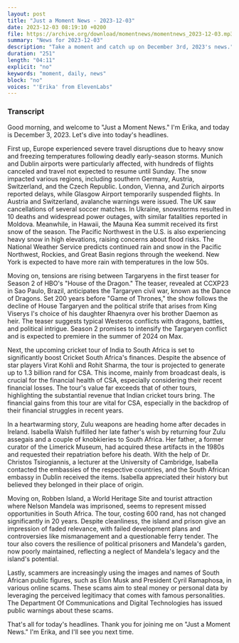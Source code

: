 ```yaml
---
layout: post
title: "Just a Moment News - 2023-12-03"
date: 2023-12-03 08:19:10 +0200
file: https://archive.org/download/momentnews/momentnews_2023-12-03.mp3
summary: "News for 2023-12-03"
description: "Take a moment and catch up on December 3rd, 2023's news."
duration: "251"
length: "04:11"
explicit: "no"
keywords: "moment, daily, news"
block: "no"
voices: "'Erika' from ElevenLabs"
---
```


### Transcript

Good morning, and welcome to "Just a Moment News." I'm Erika, and today is December 3, 2023. Let's dive into today's headlines.

First up, Europe experienced severe travel disruptions due to heavy snow and freezing temperatures following deadly early-season storms. Munich and Dublin airports were particularly affected, with hundreds of flights canceled and travel not expected to resume until Sunday. The snow impacted various regions, including southern Germany, Austria, Switzerland, and the Czech Republic. London, Vienna, and Zurich airports reported delays, while Glasgow Airport temporarily suspended flights. In Austria and Switzerland, avalanche warnings were issued. The UK saw cancellations of several soccer matches. In Ukraine, snowstorms resulted in 10 deaths and widespread power outages, with similar fatalities reported in Moldova. Meanwhile, in Hawaii, the Mauna Kea summit received its first snow of the season. The Pacific Northwest in the U.S. is also experiencing heavy snow in high elevations, raising concerns about flood risks. The National Weather Service predicts continued rain and snow in the Pacific Northwest, Rockies, and Great Basin regions through the weekend. New York is expected to have more rain with temperatures in the low 50s.

Moving on, tensions are rising between Targaryens in the first teaser for Season 2 of HBO's "House of the Dragon." The teaser, revealed at CCXP23 in Sao Paulo, Brazil, anticipates the Targaryen civil war, known as the Dance of Dragons. Set 200 years before "Game of Thrones," the show follows the decline of House Targaryen and the political strife that arises from King Viserys I's choice of his daughter Rhaenyra over his brother Daemon as heir. The teaser suggests typical Westeros conflicts with dragons, battles, and political intrigue. Season 2 promises to intensify the Targaryen conflict and is expected to premiere in the summer of 2024 on Max.

Next, the upcoming cricket tour of India to South Africa is set to significantly boost Cricket South Africa's finances. Despite the absence of star players Virat Kohli and Rohit Sharma, the tour is projected to generate up to 1.3 billion rand for CSA. This income, mainly from broadcast deals, is crucial for the financial health of CSA, especially considering their recent financial losses. The tour's value far exceeds that of other tours, highlighting the substantial revenue that Indian cricket tours bring. The financial gains from this tour are vital for CSA, especially in the backdrop of their financial struggles in recent years.

In a heartwarming story, Zulu weapons are heading home after decades in Ireland. Isabella Walsh fulfilled her late father's wish by returning four Zulu assegais and a couple of knobkieries to South Africa. Her father, a former curator of the Limerick Museum, had acquired these artifacts in the 1980s and requested their repatriation before his death. With the help of Dr. Christos Tsirogiannis, a lecturer at the University of Cambridge, Isabella contacted the embassies of the respective countries, and the South African embassy in Dublin received the items. Isabella appreciated their history but believed they belonged in their place of origin.

Moving on, Robben Island, a World Heritage Site and tourist attraction where Nelson Mandela was imprisoned, seems to represent missed opportunities in South Africa. The tour, costing 600 rand, has not changed significantly in 20 years. Despite cleanliness, the island and prison give an impression of faded relevance, with failed development plans and controversies like mismanagement and a questionable ferry tender. The tour also covers the resilience of political prisoners and Mandela's garden, now poorly maintained, reflecting a neglect of Mandela's legacy and the island's potential.

Lastly, scammers are increasingly using the images and names of South African public figures, such as Elon Musk and President Cyril Ramaphosa, in various online scams. These scams aim to steal money or personal data by leveraging the perceived legitimacy that comes with famous personalities. The Department Of Communications and Digital Technologies has issued public warnings about these scams.

That's all for today's headlines. Thank you for joining me on "Just a Moment News." I'm Erika, and I'll see you next time.
